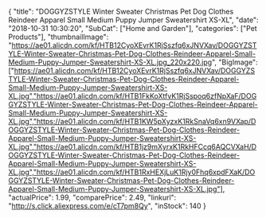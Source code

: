 {
	"title": "DOGGYZSTYLE Winter Sweater Christmas Pet Dog Clothes Reindeer Apparel Small Medium Puppy Jumper Sweatershirt XS-XL",
	"date": "2018-10-31 10:30:20",
	"SubCat": ["Home and Garden"],
	"categories": ["Pet Products"],
	"thumbnailImage": "https://ae01.alicdn.com/kf/HTB12CyoXEvrK1RjSszfq6xJNVXav/DOGGYZSTYLE-Winter-Sweater-Christmas-Pet-Dog-Clothes-Reindeer-Apparel-Small-Medium-Puppy-Jumper-Sweatershirt-XS-XL.jpg_220x220.jpg",
	"BigImage": ["https://ae01.alicdn.com/kf/HTB12CyoXEvrK1RjSszfq6xJNVXav/DOGGYZSTYLE-Winter-Sweater-Christmas-Pet-Dog-Clothes-Reindeer-Apparel-Small-Medium-Puppy-Jumper-Sweatershirt-XS-XL.jpg","https://ae01.alicdn.com/kf/HTB1FkKoXtfvK1RjSspoq6zfNpXaF/DOGGYZSTYLE-Winter-Sweater-Christmas-Pet-Dog-Clothes-Reindeer-Apparel-Small-Medium-Puppy-Jumper-Sweatershirt-XS-XL.jpg","https://ae01.alicdn.com/kf/HTB1KW5pXyzxK1RkSnaVq6xn9VXap/DOGGYZSTYLE-Winter-Sweater-Christmas-Pet-Dog-Clothes-Reindeer-Apparel-Small-Medium-Puppy-Jumper-Sweatershirt-XS-XL.jpg","https://ae01.alicdn.com/kf/HTB1jz9mXyrxK1RkHFCcq6AQCVXaH/DOGGYZSTYLE-Winter-Sweater-Christmas-Pet-Dog-Clothes-Reindeer-Apparel-Small-Medium-Puppy-Jumper-Sweatershirt-XS-XL.jpg","https://ae01.alicdn.com/kf/HTB1RxHEXjLuK1Rjy0Fhq6xpdFXaK/DOGGYZSTYLE-Winter-Sweater-Christmas-Pet-Dog-Clothes-Reindeer-Apparel-Small-Medium-Puppy-Jumper-Sweatershirt-XS-XL.jpg"],
	"actualPrice": 1.99,
	"comparePrice": 2.49,
	"linkurl": "http://s.click.aliexpress.com/e/cT7pm8Qy",
	"inStock": 140
}
